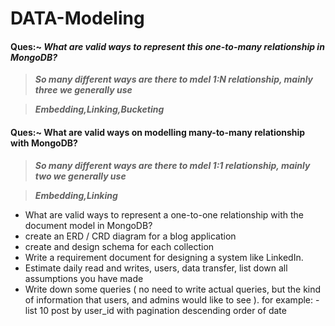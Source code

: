 # DATA-Modeling

#### Ques:~ ***What are valid ways to represent this one-to-many relationship in MongoDB?***

> ***So many different ways are there to mdel 1:N relationship, mainly three we generally use***

> ***Embedding,Linking,Bucketing***
#### Ques:~ What are valid ways on modelling many-to-many relationship with MongoDB?
> ***So many different ways are there to mdel 1:1 relationship, mainly two we generally use***

> ***Embedding,Linking***
- What are valid ways to represent a one-to-one relationship with the document model in MongoDB?
- create an ERD / CRD diagram for a blog application
- create and design schema for each collection
- Write a requirement document for designing a system like LinkedIn.
- Estimate daily read and writes, users, data transfer, list down all assumptions you have made
- Write down some queries ( no need to write actual queries, but the kind of information that users, and admins would like to see ). for example: - list 10 post by user_id with pagination descending order of date
